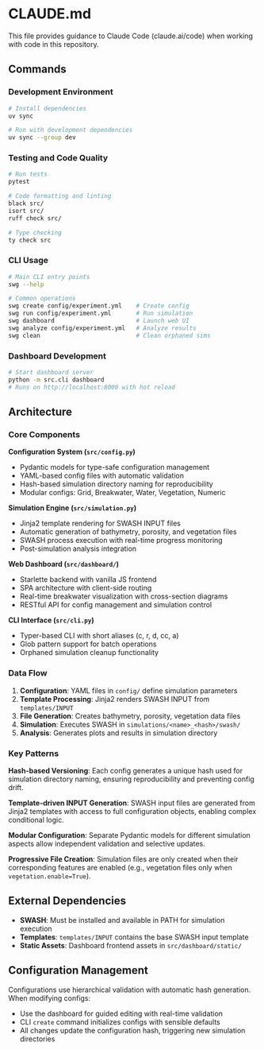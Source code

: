 # CLAUDE.md

This file provides guidance to Claude Code (claude.ai/code) when working with code in this repository.

## Commands

### Development Environment
```bash
# Install dependencies
uv sync

# Run with development dependencies
uv sync --group dev
```

### Testing and Code Quality
```bash
# Run tests
pytest

# Code formatting and linting
black src/
isort src/
ruff check src/

# Type checking
ty check src
```

### CLI Usage
```bash
# Main CLI entry points
swg --help

# Common operations
swg create config/experiment.yml    # Create config
swg run config/experiment.yml       # Run simulation
swg dashboard                       # Launch web UI
swg analyze config/experiment.yml   # Analyze results
swg clean                           # Clean orphaned sims
```

### Dashboard Development
```bash
# Start dashboard server
python -m src.cli dashboard
# Runs on http://localhost:8000 with hot reload
```

## Architecture

### Core Components

**Configuration System (`src/config.py`)**
- Pydantic models for type-safe configuration management
- YAML-based config files with automatic validation
- Hash-based simulation directory naming for reproducibility
- Modular configs: Grid, Breakwater, Water, Vegetation, Numeric

**Simulation Engine (`src/simulation.py`)**
- Jinja2 template rendering for SWASH INPUT files
- Automatic generation of bathymetry, porosity, and vegetation files
- SWASH process execution with real-time progress monitoring
- Post-simulation analysis integration

**Web Dashboard (`src/dashboard/`)**
- Starlette backend with vanilla JS frontend
- SPA architecture with client-side routing
- Real-time breakwater visualization with cross-section diagrams
- RESTful API for config management and simulation control

**CLI Interface (`src/cli.py`)**
- Typer-based CLI with short aliases (c, r, d, cc, a)
- Glob pattern support for batch operations
- Orphaned simulation cleanup functionality

### Data Flow

1. **Configuration**: YAML files in `config/` define simulation parameters
2. **Template Processing**: Jinja2 renders SWASH INPUT from `templates/INPUT`
3. **File Generation**: Creates bathymetry, porosity, vegetation data files
4. **Simulation**: Executes SWASH in `simulations/<name>_<hash>/swash/`
5. **Analysis**: Generates plots and results in simulation directory

### Key Patterns

**Hash-based Versioning**: Each config generates a unique hash used for simulation directory naming, ensuring reproducibility and preventing config drift.

**Template-driven INPUT Generation**: SWASH input files are generated from Jinja2 templates with access to full configuration objects, enabling complex conditional logic.

**Modular Configuration**: Separate Pydantic models for different simulation aspects allow independent validation and selective updates.

**Progressive File Creation**: Simulation files are only created when their corresponding features are enabled (e.g., vegetation files only when `vegetation.enable=True`).

## External Dependencies

- **SWASH**: Must be installed and available in PATH for simulation execution
- **Templates**: `templates/INPUT` contains the base SWASH input template
- **Static Assets**: Dashboard frontend assets in `src/dashboard/static/`

## Configuration Management

Configurations use hierarchical validation with automatic hash generation. When modifying configs:
- Use the dashboard for guided editing with real-time validation
- CLI `create` command initializes configs with sensible defaults
- All changes update the configuration hash, triggering new simulation directories

